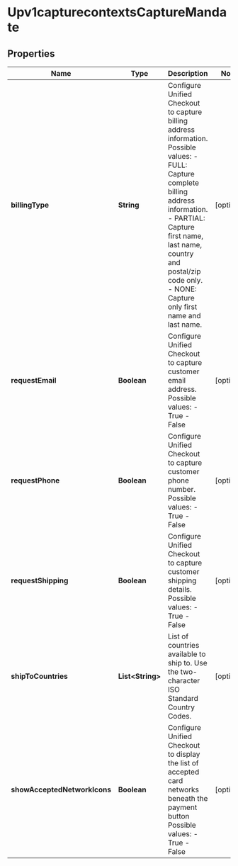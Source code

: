 
# Upv1capturecontextsCaptureMandate

## Properties
Name | Type | Description | Notes
------------ | ------------- | ------------- | -------------
**billingType** | **String** | Configure Unified Checkout to capture billing address information.  Possible values: - FULL: Capture complete billing address information. - PARTIAL: Capture first name, last name, country and postal/zip code only. - NONE: Capture only first name and last name.  |  [optional]
**requestEmail** | **Boolean** | Configure Unified Checkout to capture customer email address.  Possible values:  - True  - False  |  [optional]
**requestPhone** | **Boolean** | Configure Unified Checkout to capture customer phone number.  Possible values: - True - False  |  [optional]
**requestShipping** | **Boolean** | Configure Unified Checkout to capture customer shipping details.  Possible values: - True - False  |  [optional]
**shipToCountries** | **List&lt;String&gt;** | List of countries available to ship to.   Use the two-character ISO Standard Country Codes.  |  [optional]
**showAcceptedNetworkIcons** | **Boolean** | Configure Unified Checkout to display the list of accepted card networks beneath the payment button  Possible values: - True - False  |  [optional]



